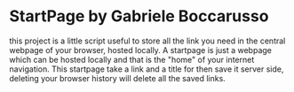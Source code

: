 # StartPage by Gabriele Boccarusso
this project is a little script useful to store all the link you need in the central webpage of your browser, hosted locally.
A startpage is just a webpage which can be hosted locally and that is the "home" of your internet navigation.
This startpage take a link and a title for then save it server side, deleting your browser history will delete all the saved links.
